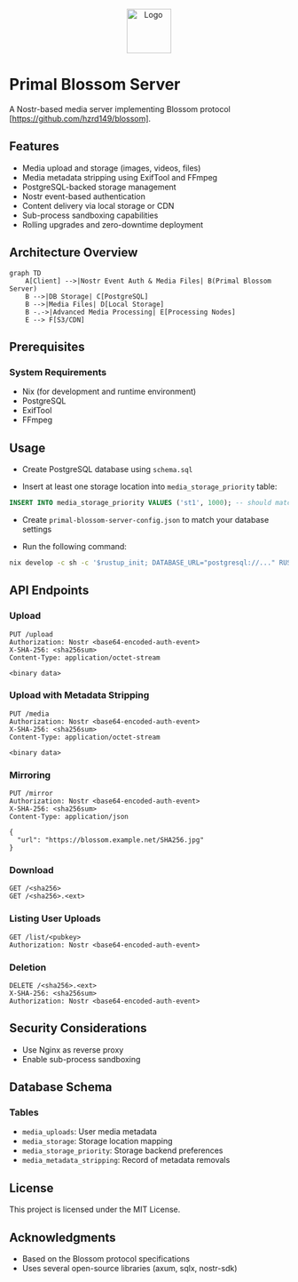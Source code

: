 <br />

<div align="center">
    <img src="https://primal.net/assets/logo_fire-409917ad.svg" alt="Logo" width="80" height="80">
</div>

# Primal Blossom Server

A Nostr-based media server implementing Blossom protocol [https://github.com/hzrd149/blossom].

## Features

- Media upload and storage (images, videos, files)
- Media metadata stripping using ExifTool and FFmpeg
- PostgreSQL-backed storage management
- Nostr event-based authentication
- Content delivery via local storage or CDN
- Sub-process sandboxing capabilities
- Rolling upgrades and zero-downtime deployment

## Architecture Overview

```mermaid
graph TD
    A[Client] -->|Nostr Event Auth & Media Files| B(Primal Blossom Server)
    B -->|DB Storage| C[PostgreSQL]
    B -->|Media Files| D[Local Storage]
    B -.->|Advanced Media Processing| E[Processing Nodes]
    E --> F[S3/CDN]
```

## Prerequisites

### System Requirements
- Nix (for development and runtime environment)
- PostgreSQL
- ExifTool
- FFmpeg

## Usage

- Create PostgreSQL database using `schema.sql`

- Insert at least one storage location into `media_storage_priority` table:

```sql
INSERT INTO media_storage_priority VALUES ('st1', 1000); -- should match local storages key in config file
```

- Create `primal-blossom-server-config.json` to match your database settings

- Run the following command:

```bash
nix develop -c sh -c '$rustup_init; DATABASE_URL="postgresql://..." RUST_BACKTRACE=1 $cargo +nightly run --quiet -- --config-file primal-blossom-server-config.json'
```

## API Endpoints

### Upload
```
PUT /upload
Authorization: Nostr <base64-encoded-auth-event>
X-SHA-256: <sha256sum>
Content-Type: application/octet-stream

<binary data>
```

### Upload with Metadata Stripping
```
PUT /media
Authorization: Nostr <base64-encoded-auth-event>
X-SHA-256: <sha256sum>
Content-Type: application/octet-stream

<binary data>
```

### Mirroring
```
PUT /mirror
Authorization: Nostr <base64-encoded-auth-event>
X-SHA-256: <sha256sum>
Content-Type: application/json

{
  "url": "https://blossom.example.net/SHA256.jpg"
}
```

### Download
```
GET /<sha256>
GET /<sha256>.<ext>
```

### Listing User Uploads
```
GET /list/<pubkey>
Authorization: Nostr <base64-encoded-auth-event>
```

### Deletion
```
DELETE /<sha256>.<ext>
X-SHA-256: <sha256sum>
Authorization: Nostr <base64-encoded-auth-event>
```

## Security Considerations

- Use Nginx as reverse proxy
- Enable sub-process sandboxing

## Database Schema

### Tables
- `media_uploads`: User media metadata
- `media_storage`: Storage location mapping
- `media_storage_priority`: Storage backend preferences
- `media_metadata_stripping`: Record of metadata removals

## License

This project is licensed under the MIT License.

## Acknowledgments

- Based on the Blossom protocol specifications
- Uses several open-source libraries (axum, sqlx, nostr-sdk)

